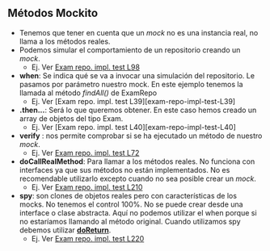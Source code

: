 ## Métodos Mockito
- Tenemos que tener en cuenta que un *mock* no es una instancia real, no llama a los métodos reales.
- Podemos simular el comportamiento de un repositorio creando un *mock*. 
    * Ej. Ver [Exam repo. impl. test L98][exam-repo-impl-test-L98]
- **when**: Se indica qué se va a invocar una simulación del repositorio. Le pasamos por parámetro nuestro mock. En este ejemplo tenemos la llamada al método *findAll()* de ExamRepo
    * Ej. Ver [Exam repo. impl. test L39][exam-repo-impl-test-L39]
- **.then...**: Será lo que queremos obtener. En este caso hemos creado un array de objetos del tipo Exam.
    * Ej. Ver [Exam repo. impl. test L40][exam-repo-impl-test-L40]
- **verify** : nos permite comprobar si se ha ejecutado un método de nuestro *mock*.
    * Ej. Ver [Exam repo. impl. test L72][exam-repo-impl-test-L72]
- **doCallRealMethod**: Para llamar a los métodos reales. No funciona con interfaces ya que sus métodos no están implementados. No es recomendable utilizarlo excepto cuando no sea posible crear un *mock*.
    * Ej. Ver [Exam repo. impl. test L210][exam-repo-impl-test-L210]
- **spy**: son clones de objetos reales pero con características de los mocks. No tenemos el control 100%. No se puede crear desde una interface o clase abstracta. Aquí no 
podemos utilizar el when porque si no estaríamos llamando al método original. Cuando utilizamos spy debemos utilizar [**doReturn**][exam-repo-impl-test-L224].
    * Ej. Ver [Exam repo. impl. test L220][exam-repo-impl-test-L220]

[exam-repo-impl-test-L98]:https://github.com/irinacadu/TDD-Course/blob/4cd7567f2b553785fe7cc10b12f7ba0b7b8dfb1a/src/test/java/mockitoTests/RepositoriesTests/ExamRepoImplTest.java#L98
[exam-repo-impl-test-L35]:https://github.com/irinacadu/TDD-Course/blob/4cd7567f2b553785fe7cc10b12f7ba0b7b8dfb1a/src/test/java/mockitoTests/RepositoriesTests/ExamRepoImplTest.java#L35
[exam-repo-impl-test-L36]:https://github.com/irinacadu/TDD-Course/blob/4cd7567f2b553785fe7cc10b12f7ba0b7b8dfb1a/src/test/java/mockitoTests/RepositoriesTests/ExamRepoImplTest.java#L36
[exam-repo-impl-test-L72]:https://github.com/irinacadu/TDD-Course/blob/97739bad76f701e03e730960385f6ce7626e911f/src/test/java/MockitoTests/RepositoriesTests/ExamRepoImplTest.java#L72
[exam-repo-impl-test-L210]: https://github.com/irinacadu/TDD-Course/blob/016282e9ca5a6749a012ba4dbabede140aa1c9ea/src/test/java/MockitoTests/RepositoriesTests/ExamRepoImplTest.java#L210
[exam-repo-impl-test-L220]: https://github.com/irinacadu/TDD-Course/blob/016282e9ca5a6749a012ba4dbabede140aa1c9ea/src/test/java/MockitoTests/RepositoriesTests/ExamRepoImplTest.java#L220
[exam-repo-impl-test-L224]::https://github.com/irinacadu/TDD-Course/blob/016282e9ca5a6749a012ba4dbabede140aa1c9ea/src/test/java/MockitoTests/RepositoriesTests/ExamRepoImplTest.java#L224